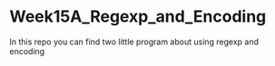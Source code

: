 # Week15A_Regexp_and_Encoding
In this repo you can find two little program about using regexp and encoding
